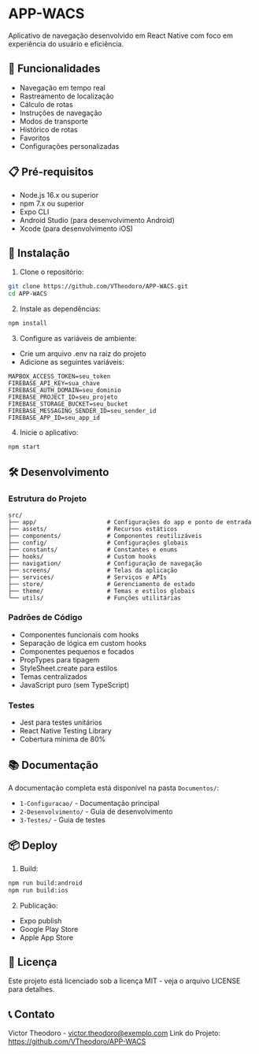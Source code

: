 # APP-WACS

Aplicativo de navegação desenvolvido em React Native com foco em experiência do usuário e eficiência.

## 🚀 Funcionalidades

- Navegação em tempo real
- Rastreamento de localização
- Cálculo de rotas
- Instruções de navegação
- Modos de transporte
- Histórico de rotas
- Favoritos
- Configurações personalizadas

## 📋 Pré-requisitos

- Node.js 16.x ou superior
- npm 7.x ou superior
- Expo CLI
- Android Studio (para desenvolvimento Android)
- Xcode (para desenvolvimento iOS)

## 🔧 Instalação

1. Clone o repositório:
```bash
git clone https://github.com/VTheodoro/APP-WACS.git
cd APP-WACS
```

2. Instale as dependências:
```bash
npm install
```

3. Configure as variáveis de ambiente:
- Crie um arquivo .env na raiz do projeto
- Adicione as seguintes variáveis:
```
MAPBOX_ACCESS_TOKEN=seu_token
FIREBASE_API_KEY=sua_chave
FIREBASE_AUTH_DOMAIN=seu_dominio
FIREBASE_PROJECT_ID=seu_projeto
FIREBASE_STORAGE_BUCKET=seu_bucket
FIREBASE_MESSAGING_SENDER_ID=seu_sender_id
FIREBASE_APP_ID=seu_app_id
```

4. Inicie o aplicativo:
```bash
npm start
```

## 🛠️ Desenvolvimento

### Estrutura do Projeto
```
src/
├── app/                    # Configurações do app e ponto de entrada
├── assets/                 # Recursos estáticos
├── components/             # Componentes reutilizáveis
├── config/                 # Configurações globais
├── constants/              # Constantes e enums
├── hooks/                  # Custom hooks
├── navigation/             # Configuração de navegação
├── screens/                # Telas da aplicação
├── services/               # Serviços e APIs
├── store/                  # Gerenciamento de estado
├── theme/                  # Temas e estilos globais
└── utils/                  # Funções utilitárias
```

### Padrões de Código
- Componentes funcionais com hooks
- Separação de lógica em custom hooks
- Componentes pequenos e focados
- PropTypes para tipagem
- StyleSheet.create para estilos
- Temas centralizados
- JavaScript puro (sem TypeScript)

### Testes
- Jest para testes unitários
- React Native Testing Library
- Cobertura mínima de 80%

## 📚 Documentação

A documentação completa está disponível na pasta `Documentos/`:
- `1-Configuracao/` - Documentação principal
- `2-Desenvolvimento/` - Guia de desenvolvimento
- `3-Testes/` - Guia de testes

## 📦 Deploy

1. Build:
```bash
npm run build:android
npm run build:ios
```

2. Publicação:
- Expo publish
- Google Play Store
- Apple App Store

## 📄 Licença

Este projeto está licenciado sob a licença MIT - veja o arquivo LICENSE para detalhes.

## 📞 Contato

Victor Theodoro - victor.theodoro@exemplo.com
Link do Projeto: https://github.com/VTheodoro/APP-WACS 